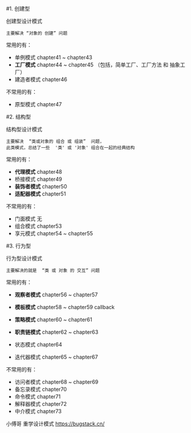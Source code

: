 #1. 创建型

创建型设计模式

    主要解决 “对象的 创建” 问题

常用的有：
- 单例模式    chapter41 ~ chapter43
- **工厂模式** chapter44 ~ chapter45 
              （包括，简单工厂、工厂方法 和 抽象工厂）
- 建造者模式   chapter46

不常用的有：
- 原型模式    chapter47


#2. 结构型

结构型设计模式

    主要解决  “类或对象的 组合 或 组装”  问题，
    此类模式，总结了一些  '类' 或 '对象' 组合在一起的经典结构

常用的有：
- **代理模式**   chapter48
- 桥接模式       chapter49
- **装饰者模式** chapter50
- **适配器模式** chapter51

不常用的有：
- 门面模式  无
- 组合模式  chapter53
- 享元模式  chapter54 ~ chapter55


#3. 行为型

行为型设计模式

    主要解决的就是  “类 或 对象 的 交互” 问题

常用的有：
- **观察者模式**  chapter56 ~ chapter57
- **模板模式**    chapter58 ~ chapter59 callback
- **策略模式**    chapter60 ~ chapter61
- **职责链模式**  chapter62 ~ chapter63

- 状态模式        chapter64
- 迭代器模式      chapter65 ~ chapter67


不常用的有：
- 访问者模式     chapter68 ~ chapter69
- 备忘录模式     chapter70
- 命令模式       chapter71
- 解释器模式     chapter72
- 中介模式       chapter73


小傅哥 重学设计模式
https://bugstack.cn/